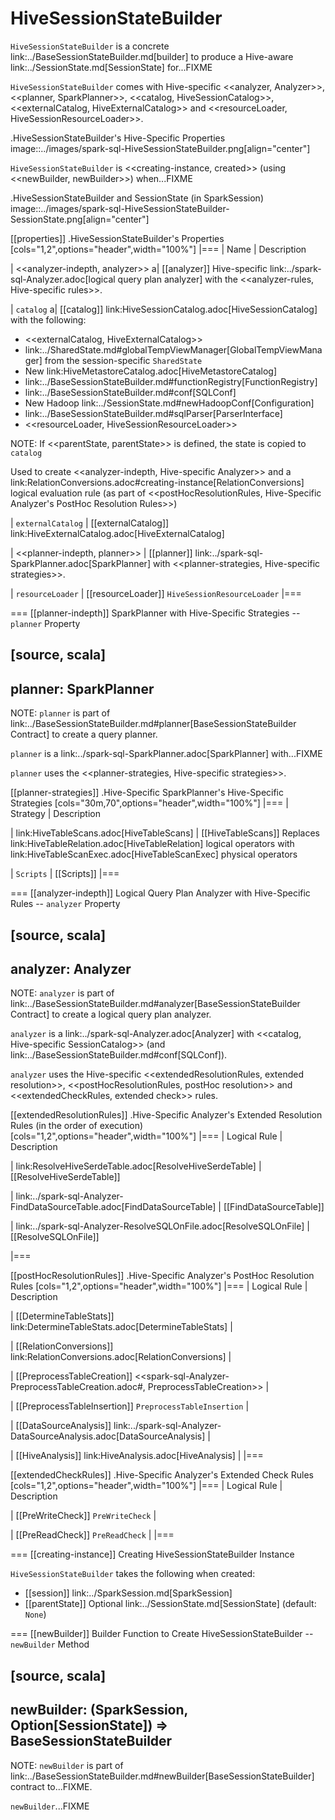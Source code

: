 # HiveSessionStateBuilder

`HiveSessionStateBuilder` is a concrete link:../BaseSessionStateBuilder.md[builder] to produce a Hive-aware link:../SessionState.md[SessionState] for...FIXME

`HiveSessionStateBuilder` comes with Hive-specific <<analyzer, Analyzer>>, <<planner, SparkPlanner>>, <<catalog, HiveSessionCatalog>>, <<externalCatalog, HiveExternalCatalog>> and <<resourceLoader, HiveSessionResourceLoader>>.

.HiveSessionStateBuilder's Hive-Specific Properties
image::../images/spark-sql-HiveSessionStateBuilder.png[align="center"]

`HiveSessionStateBuilder` is <<creating-instance, created>> (using <<newBuilder, newBuilder>>) when...FIXME

.HiveSessionStateBuilder and SessionState (in SparkSession)
image::../images/spark-sql-HiveSessionStateBuilder-SessionState.png[align="center"]

[[properties]]
.HiveSessionStateBuilder's Properties
[cols="1,2",options="header",width="100%"]
|===
| Name
| Description

| <<analyzer-indepth, analyzer>>
a| [[analyzer]] Hive-specific link:../spark-sql-Analyzer.adoc[logical query plan analyzer] with the <<analyzer-rules, Hive-specific rules>>.

| `catalog`
a| [[catalog]] link:HiveSessionCatalog.adoc[HiveSessionCatalog] with the following:

* <<externalCatalog, HiveExternalCatalog>>
* link:../SharedState.md#globalTempViewManager[GlobalTempViewManager] from the session-specific `SharedState`
* New link:HiveMetastoreCatalog.adoc[HiveMetastoreCatalog]
* link:../BaseSessionStateBuilder.md#functionRegistry[FunctionRegistry]
* link:../BaseSessionStateBuilder.md#conf[SQLConf]
* New Hadoop link:../SessionState.md#newHadoopConf[Configuration]
* link:../BaseSessionStateBuilder.md#sqlParser[ParserInterface]
* <<resourceLoader, HiveSessionResourceLoader>>

NOTE: If <<parentState, parentState>> is defined, the state is copied to `catalog`

Used to create <<analyzer-indepth, Hive-specific Analyzer>> and a link:RelationConversions.adoc#creating-instance[RelationConversions] logical evaluation rule (as part of <<postHocResolutionRules, Hive-Specific Analyzer's PostHoc Resolution Rules>>)

| `externalCatalog`
| [[externalCatalog]] link:HiveExternalCatalog.adoc[HiveExternalCatalog]

| <<planner-indepth, planner>>
| [[planner]] link:../spark-sql-SparkPlanner.adoc[SparkPlanner] with <<planner-strategies, Hive-specific strategies>>.

| `resourceLoader`
| [[resourceLoader]] `HiveSessionResourceLoader`
|===

=== [[planner-indepth]] SparkPlanner with Hive-Specific Strategies -- `planner` Property

[source, scala]
----
planner: SparkPlanner
----

NOTE: `planner` is part of link:../BaseSessionStateBuilder.md#planner[BaseSessionStateBuilder Contract] to create a query planner.

`planner` is a link:../spark-sql-SparkPlanner.adoc[SparkPlanner] with...FIXME

`planner` uses the <<planner-strategies, Hive-specific strategies>>.

[[planner-strategies]]
.Hive-Specific SparkPlanner's Hive-Specific Strategies
[cols="30m,70",options="header",width="100%"]
|===
| Strategy
| Description

| link:HiveTableScans.adoc[HiveTableScans]
| [[HiveTableScans]] Replaces link:HiveTableRelation.adoc[HiveTableRelation] logical operators with link:HiveTableScanExec.adoc[HiveTableScanExec] physical operators

| `Scripts`
| [[Scripts]]
|===

=== [[analyzer-indepth]] Logical Query Plan Analyzer with Hive-Specific Rules -- `analyzer` Property

[source, scala]
----
analyzer: Analyzer
----

NOTE: `analyzer` is part of link:../BaseSessionStateBuilder.md#analyzer[BaseSessionStateBuilder Contract] to create a logical query plan analyzer.

`analyzer` is a link:../spark-sql-Analyzer.adoc[Analyzer] with <<catalog, Hive-specific SessionCatalog>> (and link:../BaseSessionStateBuilder.md#conf[SQLConf]).

`analyzer` uses the Hive-specific <<extendedResolutionRules, extended resolution>>, <<postHocResolutionRules, postHoc resolution>> and <<extendedCheckRules, extended check>> rules.

[[extendedResolutionRules]]
.Hive-Specific Analyzer's Extended Resolution Rules (in the order of execution)
[cols="1,2",options="header",width="100%"]
|===
| Logical Rule
| Description

| link:ResolveHiveSerdeTable.adoc[ResolveHiveSerdeTable]
| [[ResolveHiveSerdeTable]]

| link:../spark-sql-Analyzer-FindDataSourceTable.adoc[FindDataSourceTable]
| [[FindDataSourceTable]]

| link:../spark-sql-Analyzer-ResolveSQLOnFile.adoc[ResolveSQLOnFile]
| [[ResolveSQLOnFile]]

|===

[[postHocResolutionRules]]
.Hive-Specific Analyzer's PostHoc Resolution Rules
[cols="1,2",options="header",width="100%"]
|===
| Logical Rule
| Description

| [[DetermineTableStats]] link:DetermineTableStats.adoc[DetermineTableStats]
|

| [[RelationConversions]] link:RelationConversions.adoc[RelationConversions]
|

| [[PreprocessTableCreation]] <<spark-sql-Analyzer-PreprocessTableCreation.adoc#, PreprocessTableCreation>>
|

| [[PreprocessTableInsertion]] `PreprocessTableInsertion`
|

| [[DataSourceAnalysis]] link:../spark-sql-Analyzer-DataSourceAnalysis.adoc[DataSourceAnalysis]
|

| [[HiveAnalysis]] link:HiveAnalysis.adoc[HiveAnalysis]
|
|===

[[extendedCheckRules]]
.Hive-Specific Analyzer's Extended Check Rules
[cols="1,2",options="header",width="100%"]
|===
| Logical Rule
| Description

| [[PreWriteCheck]] `PreWriteCheck`
|

| [[PreReadCheck]] `PreReadCheck`
|
|===

=== [[creating-instance]] Creating HiveSessionStateBuilder Instance

`HiveSessionStateBuilder` takes the following when created:

* [[session]] link:../SparkSession.md[SparkSession]
* [[parentState]] Optional link:../SessionState.md[SessionState] (default: `None`)

=== [[newBuilder]] Builder Function to Create HiveSessionStateBuilder -- `newBuilder` Method

[source, scala]
----
newBuilder: (SparkSession, Option[SessionState]) => BaseSessionStateBuilder
----

NOTE: `newBuilder` is part of link:../BaseSessionStateBuilder.md#newBuilder[BaseSessionStateBuilder] contract to...FIXME.

`newBuilder`...FIXME
